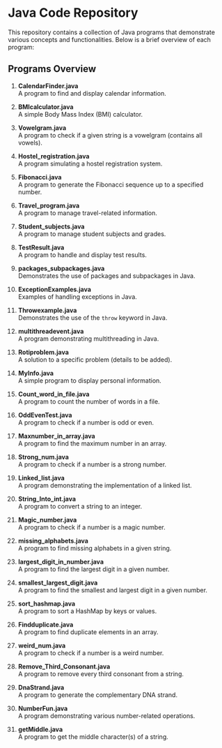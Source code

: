 # Java Code Repository

This repository contains a collection of Java programs that demonstrate various concepts and functionalities. Below is a brief overview of each program:

## Programs Overview

1. **CalendarFinder.java**  
   A program to find and display calendar information.

2. **BMIcalculator.java**  
   A simple Body Mass Index (BMI) calculator.

3. **Vowelgram.java**  
   A program to check if a given string is a vowelgram (contains all vowels).

4. **Hostel_registration.java**  
   A program simulating a hostel registration system.

5. **Fibonacci.java**  
   A program to generate the Fibonacci sequence up to a specified number.

6. **Travel_program.java**  
   A program to manage travel-related information.

7. **Student_subjects.java**  
   A program to manage student subjects and grades.

8. **TestResult.java**  
   A program to handle and display test results.

9. **packages_subpackages.java**  
   Demonstrates the use of packages and subpackages in Java.

10. **ExceptionExamples.java**  
    Examples of handling exceptions in Java.

11. **Throwexample.java**  
    Demonstrates the use of the `throw` keyword in Java.

12. **multithreadevent.java**  
    A program demonstrating multithreading in Java.

13. **Rotiproblem.java**  
    A solution to a specific problem (details to be added).

14. **MyInfo.java**  
    A simple program to display personal information.

15. **Count_word_in_file.java**  
    A program to count the number of words in a file.

16. **OddEvenTest.java**  
    A program to check if a number is odd or even.

17. **Maxnumber_in_array.java**  
    A program to find the maximum number in an array.

18. **Strong_num.java**  
    A program to check if a number is a strong number.

19. **Linked_list.java**  
    A program demonstrating the implementation of a linked list.

20. **String_Into_int.java**  
    A program to convert a string to an integer.

21. **Magic_number.java**  
    A program to check if a number is a magic number.

22. **missing_alphabets.java**  
    A program to find missing alphabets in a given string.

23. **largest_digit_in_number.java**  
    A program to find the largest digit in a given number.

24. **smallest_largest_digit.java**  
    A program to find the smallest and largest digit in a given number.

25. **sort_hashmap.java**  
    A program to sort a HashMap by keys or values.

26. **Findduplicate.java**  
    A program to find duplicate elements in an array.

27. **weird_num.java**  
    A program to check if a number is a weird number.

28. **Remove_Third_Consonant.java**  
    A program to remove every third consonant from a string.

29. **DnaStrand.java**  
    A program to generate the complementary DNA strand.

30. **NumberFun.java**  
    A program demonstrating various number-related operations.

31. **getMiddle.java**  
    A program to get the middle character(s) of a string.
